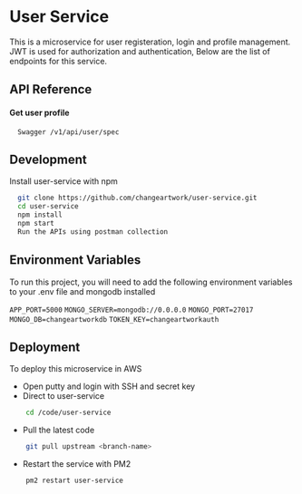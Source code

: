 
# User Service

This is a microservice for user registeration, login and profile management. JWT is used for authorization and authentication, Below are the list of endpoints for this service.


## API Reference

#### Get user profile

```http
  Swagger /v1/api/user/spec
```



## Development

Install user-service with npm

```bash
  git clone https://github.com/changeartwork/user-service.git
  cd user-service
  npm install 
  npm start
  Run the APIs using postman collection
```
    
## Environment Variables

To run this project, you will need to add the following environment variables to your .env file and mongodb installed

`APP_PORT=5000`
`MONGO_SERVER=mongodb://0.0.0.0`
`MONGO_PORT=27017`
`MONGO_DB=changeartworkdb`
`TOKEN_KEY=changeartworkauth`


## Deployment

To deploy this microservice in AWS

* Open putty and login with SSH and secret key
* Direct to user-service 
```bash
    cd /code/user-service
```
* Pull the latest code 
```bash
    git pull upstream <branch-name>
```
* Restart the service with PM2
```bash
    pm2 restart user-service
```  
